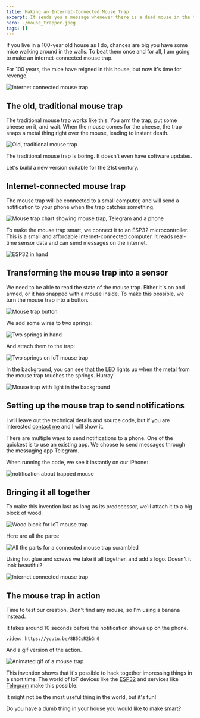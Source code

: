 ```yaml
---
title: Making an Internet-Connected Mouse Trap
excerpt: It sends you a message whenever there is a dead mouse in the trap.
hero: ./mouse_trapper.jpeg
tags: []
---
```


If you live in a 100-year old house as I do, chances are big you have some mice walking around in the walls. To beat them once and for all, I am going to make an internet-connected mouse trap.

For 100 years, the mice have reigned in this house, but now it's time for revenge.

![Internet connected mouse trap](./mouse_trapper.jpeg)

## The old, traditional mouse trap

The traditional mouse trap works like this: You arm the trap, put some cheese on it, and wait. When the mouse comes for the cheese, the trap snaps a metal thing right over the mouse, leading to instant death.

![Old, traditional mouse trap](./traditional-mouse-trap.png)

The traditional mouse trap is boring. It doesn't even have software updates.

Let's build a new version suitable for the 21st century.

## Internet-connected mouse trap

The mouse trap will be connected to a small computer, and will send a notification to your phone when the trap catches something.

![Mouse trap chart showing mouse trap, Telegram and a phone](./mouse-trap-telegram-phone.png)

To make the mouse trap smart, we connect it to an ESP32 microcontroller. This is a small and affordable internet-connected computer. It reads real-time sensor data and can send messages on the internet.

![ESP32 in hand](./esp32-in-hand.png)


## Transforming the mouse trap into a sensor

We need to be able to read the state of the mouse trap. Either it's on and armed, or it has snapped with a mouse inside. To make this possible, we turn the mouse trap into a button.

![Mouse trap button](./mouse-trap-button.png)

We add some wires to two springs:

![Two springs in hand](./springs.jpg)

And attach them to the trap:

![Two springs on IoT mouse trap](./mouse-trap-with-springs.jpg)

In the background, you can see that the LED lights up when the metal from the mouse trap touches the springs. Hurray!

![Mouse trap with light in the background](./mouse-trap-light-background.jpg)


## Setting up the mouse trap to send notifications

I will leave out the technical details and source code, but if you are interested [contact me](/now/) and I will show it.

<!-- you can find it all in this [Gist](https://gist.github.com/larskarbo/cb198a3465246d7c9d7f6cee2004ab9a). -->

There are multiple ways to send notifications to a phone. One of the quickest is to use an existing app. We choose to send messages through the messaging app Telegram.

When running the code, we see it instantly on our iPhone:

![notification about trapped mouse](./notification.png)

## Bringing it all together

To make this invention last as long as its predecessor, we'll attach it to a big block of wood.

![Wood block for IoT mouse trap](wood-block.jpg)

Here are all the parts:

![All the parts for a connected mouse trap scrambled](./parts.jpg)


Using hot glue and screws we take it all together, and add a logo. Doesn't it look beautiful?

![Internet connected mouse trap](./mouse_trapper.jpeg)


## The mouse trap in action

Time to test our creation. Didn't find any mouse, so I'm using a banana instead.

It takes around 10 seconds before the notification shows up on the phone.

`video: https://youtu.be/8B5CsR2bGn0`

And a gif version of the action.

![Animated gif of a mouse trap](mouse-trap-gif.gif)

This invention shows that it's possible to hack together impressing things in a short time. The world of IoT devices like the [ESP32](https://www.espressif.com/en/products/modules/esp32) and services like [Telegram](https://telegram.org/) make this possible.

It might not be the most useful thing in the world, but it's fun!

Do you have a dumb thing in your house you would like to make smart?